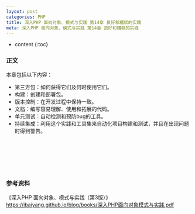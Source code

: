 ```yaml
---
layout: post
categories: PHP
title: 深入PHP 面向对象、模式与实践 第14章 良好和糟糕的实践
meta: 深入PHP 面向对象、模式与实践 第14章 良好和糟糕的实践
---
```

* content
{:toc}

### 正文

本章包括以下内容：
* 第三方包：如何获得它们及何时使用它们。
* 构建：创建和部署包。
* 版本控制：在开发过程中保持一致。
* 文档：编写容易理解、使用和拓展的代码。
* 单元测试：自动检测和预防bug的工具。
* 持续集成：利用这个实践和工具集来自动化项目构建和测试，并且在出现问题时得到警告。

<br/><br/><br/><br/><br/>
### 参考资料

《深入PHP 面向对象、模式与实践（第3版）》 <https://ibaiyang.github.io/blog/books/深入PHP面向对象模式与实践.pdf>


